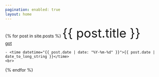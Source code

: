 ```yaml
---
pagination: enabled: true
layout: home
---
```


{% for post in site.posts %}
  <a>
    <a href= "https://pepper-boi.github.io{{ post.url }}" style="font-size: 40px; text-decoration: none">
      {{ post.title }}
    </a>
    <br>
    <a class="tag" href="got">got</a>
<!--     {% for tag in post.tags %}
      <a href="/{{ site.tag_page_dir }}/{{ tag | slugify: 'pretty' }}/">{{ tag }}</a>
    {% endfor %} -->
    - <time datetime="{{ post.date | date: "%Y-%m-%d" }}">{{ post.date | date_to_long_string }}</time>
    <br>
  </a>
{% endfor %}
